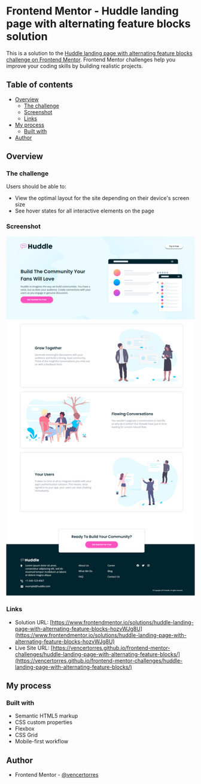 # Frontend Mentor - Huddle landing page with alternating feature blocks solution

This is a solution to the [Huddle landing page with alternating feature blocks challenge on Frontend Mentor](https://www.frontendmentor.io/challenges/huddle-landing-page-with-alternating-feature-blocks-5ca5f5981e82137ec91a5100). Frontend Mentor challenges help you improve your coding skills by building realistic projects.

## Table of contents

- [Overview](#overview)
  - [The challenge](#the-challenge)
  - [Screenshot](#screenshot)
  - [Links](#links)
- [My process](#my-process)
  - [Built with](#built-with)
- [Author](#author)

## Overview

### The challenge

Users should be able to:

- View the optimal layout for the site depending on their device's screen size
- See hover states for all interactive elements on the page

### Screenshot

![](screenshot.png)

### Links

- Solution URL: [https://www.frontendmentor.io/solutions/huddle-landing-page-with-alternating-feature-blocks-hozvWJg8U](https://www.frontendmentor.io/solutions/huddle-landing-page-with-alternating-feature-blocks-hozvWJg8U)
- Live Site URL: [https://vencertorres.github.io/frontend-mentor-challenges/huddle-landing-page-with-alternating-feature-blocks/](https://vencertorres.github.io/frontend-mentor-challenges/huddle-landing-page-with-alternating-feature-blocks/)

## My process

### Built with

- Semantic HTML5 markup
- CSS custom properties
- Flexbox
- CSS Grid
- Mobile-first workflow

## Author

- Frontend Mentor - [@vencertorres](https://www.frontendmentor.io/profile/vencertorres)

